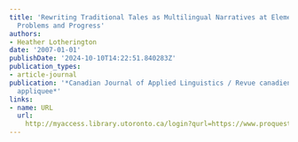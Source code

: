 ```yaml
---
title: 'Rewriting Traditional Tales as Multilingual Narratives at Elementary School:
  Problems and Progress'
authors:
- Heather Lotherington
date: '2007-01-01'
publishDate: '2024-10-10T14:22:51.840283Z'
publication_types:
- article-journal
publication: '*Canadian Journal of Applied Linguistics / Revue canadienne de linguistique
  appliquee*'
links:
- name: URL
  url: 
    http://myaccess.library.utoronto.ca/login?qurl=https://www.proquest.com/docview/61894033?accountid=14771&bdid=38382&_bd=VoQlLHxKZEjU3Hr12dpDubhUqPo%3D
---
```

